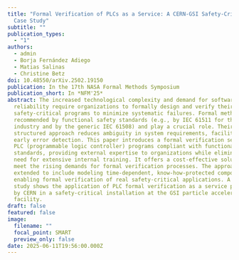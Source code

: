 ```yaml
---
title: "Formal Verification of PLCs as a Service: A CERN-GSI Safety-Critical
  Case Study"
subtitle: ""
publication_types:
  - "1"
authors:
  - admin
  - Borja Fernández Adiego
  - Matias Salinas
  - Christine Betz
doi: 10.48550/arXiv.2502.19150
publication: In the 17th NASA Formal Methods Symposium
publication_short: In *NFM'25*
abstract: The increased technological complexity and demand for software
  reliability require organizations to formally design and verify their
  safety-critical programs to minimize systematic failures. Formal methods are
  recommended by functional safety standards (e.g., by IEC 61511 for the process
  industry and by the generic IEC 61508) and play a crucial role. Their
  structured approach reduces ambiguity in system requirements, facilitating
  early error detection. This paper introduces a formal verification service for
  PLC (programmable logic controller) programs compliant with functional safety
  standards, providing external expertise to organizations while eliminating the
  need for extensive internal training. It offers a cost-effective solution to
  meet the rising demands for formal verification processes. The approach is
  extended to include modeling time-dependent, know-how-protected components,
  enabling formal verification of real safety-critical applications. A case
  study shows the application of PLC formal verification as a service provided
  by CERN in a safety-critical installation at the GSI particle accelerator
  facility.
draft: false
featured: false
image:
  filename: ""
  focal_point: SMART
  preview_only: false
date: 2025-06-11T19:56:00.000Z
---
```

